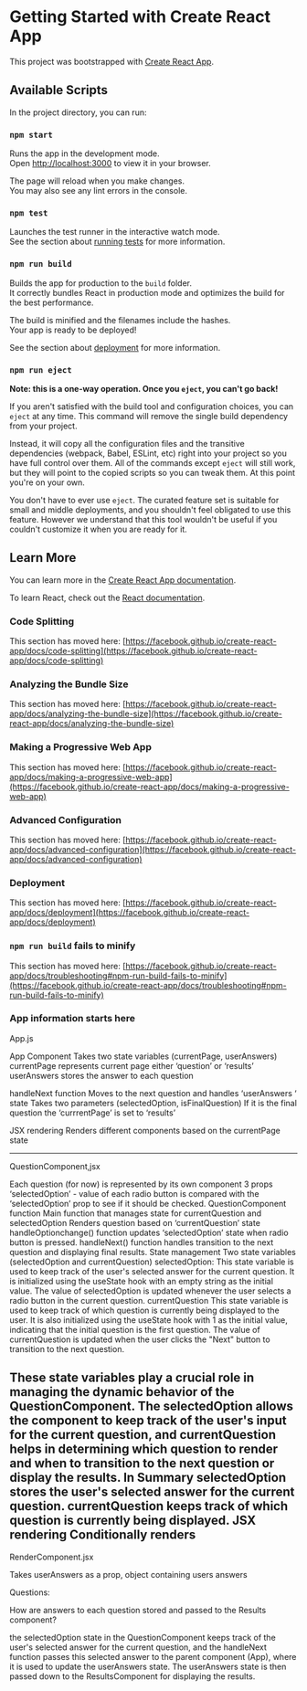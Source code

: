 # Getting Started with Create React App

This project was bootstrapped with [Create React App](https://github.com/facebook/create-react-app).

## Available Scripts

In the project directory, you can run:

### `npm start`

Runs the app in the development mode.\
Open [http://localhost:3000](http://localhost:3000) to view it in your browser.

The page will reload when you make changes.\
You may also see any lint errors in the console.

### `npm test`

Launches the test runner in the interactive watch mode.\
See the section about [running tests](https://facebook.github.io/create-react-app/docs/running-tests) for more information.

### `npm run build`

Builds the app for production to the `build` folder.\
It correctly bundles React in production mode and optimizes the build for the best performance.

The build is minified and the filenames include the hashes.\
Your app is ready to be deployed!

See the section about [deployment](https://facebook.github.io/create-react-app/docs/deployment) for more information.

### `npm run eject`

**Note: this is a one-way operation. Once you `eject`, you can't go back!**

If you aren't satisfied with the build tool and configuration choices, you can `eject` at any time. This command will remove the single build dependency from your project.

Instead, it will copy all the configuration files and the transitive dependencies (webpack, Babel, ESLint, etc) right into your project so you have full control over them. All of the commands except `eject` will still work, but they will point to the copied scripts so you can tweak them. At this point you're on your own.

You don't have to ever use `eject`. The curated feature set is suitable for small and middle deployments, and you shouldn't feel obligated to use this feature. However we understand that this tool wouldn't be useful if you couldn't customize it when you are ready for it.

## Learn More

You can learn more in the [Create React App documentation](https://facebook.github.io/create-react-app/docs/getting-started).

To learn React, check out the [React documentation](https://reactjs.org/).

### Code Splitting

This section has moved here: [https://facebook.github.io/create-react-app/docs/code-splitting](https://facebook.github.io/create-react-app/docs/code-splitting)

### Analyzing the Bundle Size

This section has moved here: [https://facebook.github.io/create-react-app/docs/analyzing-the-bundle-size](https://facebook.github.io/create-react-app/docs/analyzing-the-bundle-size)

### Making a Progressive Web App

This section has moved here: [https://facebook.github.io/create-react-app/docs/making-a-progressive-web-app](https://facebook.github.io/create-react-app/docs/making-a-progressive-web-app)

### Advanced Configuration

This section has moved here: [https://facebook.github.io/create-react-app/docs/advanced-configuration](https://facebook.github.io/create-react-app/docs/advanced-configuration)

### Deployment

This section has moved here: [https://facebook.github.io/create-react-app/docs/deployment](https://facebook.github.io/create-react-app/docs/deployment)

### `npm run build` fails to minify

This section has moved here: [https://facebook.github.io/create-react-app/docs/troubleshooting#npm-run-build-fails-to-minify](https://facebook.github.io/create-react-app/docs/troubleshooting#npm-run-build-fails-to-minify)

### App information starts here ###

App.js

App Component
Takes two state variables (currentPage, userAnswers) 
currentPage represents current page either ‘question’ or ‘results’
userAnswers stores the answer to each question

handleNext function
Moves to the next question and handles ‘userAnswers ‘ state
Takes two parameters (selectedOption, isFinalQuestion) 
If it is the final question the ‘currrentPage’ is set to ‘results’

JSX rendering
Renders different components based on the currentPage state

----------------------------------------------------------------------------------------------

QuestionComponent,jsx

Each question (for now) is represented by its own component 
3 props 
‘selectedOption’ - value of each radio button is compared with the ‘selectedOption’ prop to see if it should be checked.
QuestionComponent function
Main function that manages state for currentQuestion and selectedOption
Renders question based on ‘currentQuestion’ state
handleOptionchange() function updates ‘selectedOption’ state when radio button is pressed.
handleNext() function handles transition to the next question and displaying final results.
 State management
Two state variables (selectedOption and currentQuestion)
selectedOption:
This state variable is used to keep track of the user's selected answer for the current question.
It is initialized using the useState hook with an empty string as the initial value.
The value of selectedOption is updated whenever the user selects a radio button in the current question.
currentQuestion
This state variable is used to keep track of which question is currently being displayed to the user.
It is also initialized using the useState hook with 1 as the initial value, indicating that the initial question is the first question.
The value of currentQuestion is updated when the user clicks the "Next" button to transition to the next question.

These state variables play a crucial role in managing the dynamic behavior of the QuestionComponent. The selectedOption allows the component to keep track of the user's input for the current question, and currentQuestion helps in determining which question to render and when to transition to the next question or display the results.
In Summary
selectedOption stores the user's selected answer for the current question.
currentQuestion keeps track of which question is currently being displayed.
JSX rendering
Conditionally renders 
----------------------------------------------------------------------------------------------

RenderComponent.jsx

Takes userAnswers as a prop, object containing users answers

Questions:

How are answers to each question stored and passed to the Results component?

the selectedOption state in the QuestionComponent keeps track of the user's selected answer for the current question, and the handleNext function passes this selected answer to the parent component (App), where it is used to update the userAnswers state. The userAnswers state is then passed down to the ResultsComponent for displaying the results.


